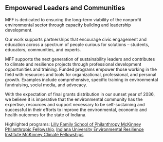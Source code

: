 ## Empowered Leaders and Communities

MFF is dedicated to ensuring the long-term viability of the nonprofit environmental sector through capacity building and leadership development.

Our work supports partnerships that encourage civic engagement and education across a spectrum of people curious for solutions – students, educators, communities, and experts.

MFF supports the next generation of sustainability leaders and contributes to climate and resilience projects through professional development opportunities and training. Funded programs empower those working in the field with resources and tools for organizational, professional, and personal growth. Examples include comprehensive, specific training in environmental fundraising, social media, and advocacy.

With the expectation of final grants distribution in our sunset year of 2036, we believe it is imperative that the environmental community has the expertise, resources and support necessary to be self-sustaining and successful in their efforts to improve the environmental, economic and health outcomes for the state of Indiana.

Highlighted programs: <a class="link" target=”_blank” href="https://philanthropy.iupui.edu/admissions/financial-aid-scholarships/mckinney.html">Lilly Family School of Philanthropy McKinney Philanthropic Fellowship</a>, <a class="link" target=”_blank” href="https://eri.iu.edu/climate-project/climate-fellows/index.html">Indiana University Environmental Resilience Institute McKinney Climate Fellowships</a>